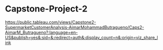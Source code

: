 # Capstone-Project-2

https://public.tableau.com/views/Capstone2-SupermarketCustomerAnalysis-AimarMohammadButragueno/Caps2-AimarM_Butragueno?:language=en-US&publish=yes&:sid=&:redirect=auth&:display_count=n&:origin=viz_share_link
